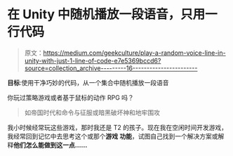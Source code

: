 # 在 Unity 中随机播放一段语音，只用一行代码

> 原文：<https://medium.com/geekculture/play-a-random-voice-line-in-unity-with-just-1-line-of-code-e7e5369bccd6?source=collection_archive---------16----------------------->

**目标**:使用干净巧妙的代码，从一个集合中随机播放一段语音

你玩过策略游戏或者基于鼠标的动作 RPG 吗？

> 如帝国时代和命令与征服或暗黑破坏神和地牢围攻

我小时候经常玩这些游戏，那时我还是 T2 的孩子。现在我在空闲时间开发游戏，我经常回到记忆中去思考这个或那个**游戏** **功能**，试图自己找到一个解决方案或解释**他们怎么能做到这一点……**